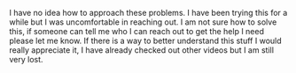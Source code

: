 I have no idea how to approach these problems. I have been trying this for a while but I was uncomfortable in reaching out. I am not sure how to solve this, if someone can tell me who I can reach out to get the help I need please let me know. If there is a way to better understand this stuff I would really appreciate it, I have already checked out other videos but I am still very lost. 